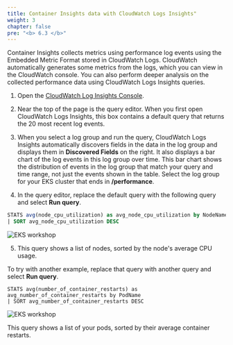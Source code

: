 ```yaml
---
title: Container Insights data with CloudWatch Logs Insights"
weight: 3
chapter: false
pre: "<b> 6.3 </b>"
---
```


Container Insights collects metrics using performance log events using the Embedded Metric Format stored in CloudWatch Logs. CloudWatch automatically generates some metrics from the logs, which you can view in the CloudWatch console. You can also perform deeper analysis on the collected performance data using CloudWatch Logs Insights queries.

1. Open the [CloudWatch Log Insights Console](https://console.aws.amazon.com/cloudwatch/home#logsV2:logs-insights).

2. Near the top of the page is the query editor. When you first open CloudWatch Logs Insights, this box contains a default query that returns the 20 most recent log events.

3. When you select a log group and run the query, CloudWatch Logs Insights automatically discovers fields in the data in the log group and displays them in **Discovered Fields** on the right. It also displays a bar chart of the log events in this log group over time. This bar chart shows the distribution of events in the log group that match your query and time range, not just the events shown in the table. Select the log group for your EKS cluster that ends in **/performance**.

4. In the query editor, replace the default query with the following query and select **Run query**.

```sql
STATS avg(node_cpu_utilization) as avg_node_cpu_utilization by NodeName
| SORT avg_node_cpu_utilization DESC 
```

![EKS workshop](/images/0007/0002.jpg?featherlight=false&width=90pc)

5. This query shows a list of nodes, sorted by the node's average CPU usage.

To try with another example, replace that query with another query and select **Run query**.

```
STATS avg(number_of_container_restarts) as avg_number_of_container_restarts by PodName
| SORT avg_number_of_container_restarts DESC
```

![EKS workshop](/images/0007/0003.jpg?featherlight=false&width=90pc)

This query shows a list of your pods, sorted by their average container restarts.